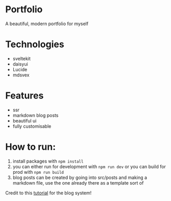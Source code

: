 # Portfolio

A beautiful, modern portfolio for myself

# Technologies
- sveltekit
- daisyui
- Lucide
- mdsvex

# Features
- ssr
- markdown blog posts
- beautiful ui
- fully customisable

# How to run:
1. install packages with `npm install`
2. you can either run for development with `npm run dev` or you can build for prod with `npm run build`
3. blog posts can be created by going into src/posts and making a markdown file, use the one already there as a template sort of 

Credit to this [tutorial](https://joyofcode.xyz/sveltekit-markdown-blog#rendering-a-single-post) for the blog system!